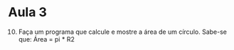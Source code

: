# Aula 3

10. Faça um programa que calcule e mostre a área de um círculo. Sabe-se que: Área = pi * R2
